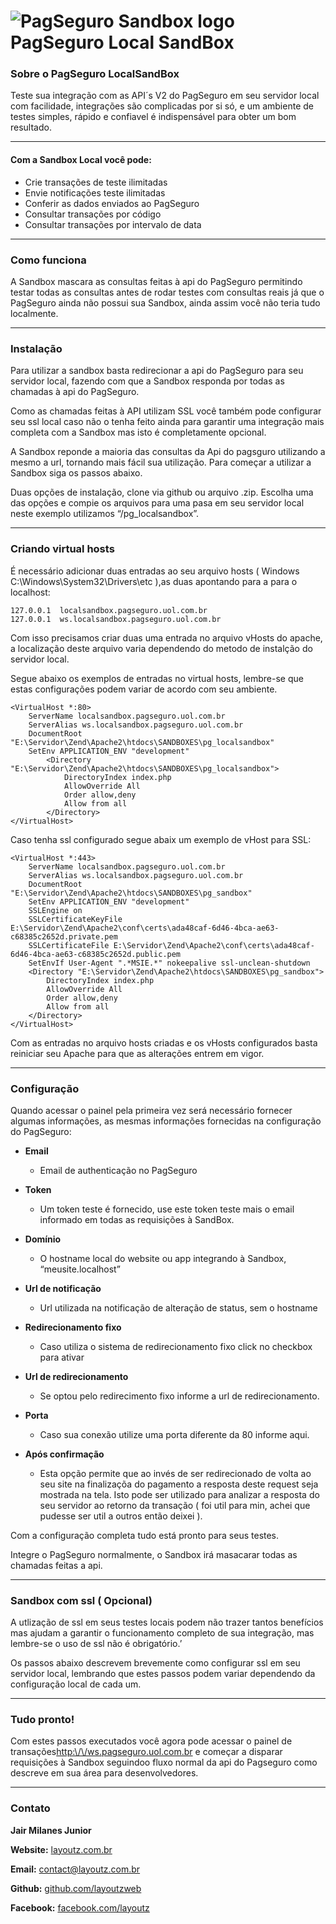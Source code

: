 ![PagSeguro Sandbox logo](https://github.com/layoutzweb/PagseguroLocalSandbox/blob/master/img/logo.png?raw=true)
PagSeguro Local SandBox
===============================================================

### Sobre o PagSeguro LocalSandBox

Teste sua integração com as API´s V2 do PagSeguro em seu servidor local
com facilidade, integrações são complicadas por si só, e um ambiente de
testes simples, rápido e confiavel é indispensável para obter um bom
resultado.

* * * * *

#### **Com a Sandbox Local você pode:**

-   Crie transações de teste ilimitadas
-   Envie notificações teste ilimitadas
-   Conferir as dados  enviados ao PagSeguro
-   Consultar transações por código
-   Consultar transações por intervalo de data    
    

**************************************************************************        
         
         
### Como funciona

A Sandbox mascara as consultas feitas à api do PagSeguro permitindo
testar todas as consultas antes de rodar testes com consultas reais já
que o PagSeguro ainda não possui sua Sandbox, ainda assim você não teria
tudo localmente.
    

**************************************************************************        
         
         
### Instalação


Para utilizar a sandbox basta redirecionar a api do PagSeguro para seu
servidor local, fazendo com que a Sandbox responda por todas as chamadas
à api do PagSeguro.

Como as chamadas feitas à API utilizam SSL você também pode configurar
seu ssl local caso não o tenha feito ainda para garantir uma integração
mais completa com a Sandbox mas isto é completamente opcional.

A Sandbox reponde a maioria das consultas da Api do pagsguro utilizando
a mesmo a url, tornando mais fácil sua utilização. Para começar a
utilizar a Sandbox siga os passos abaixo.

Duas opções de instalação, clone via github ou arquivo .zip. Escolha uma
das opções e compie os arquivos para uma pasa em seu servidor local
neste exemplo utilizamos “/pg\_localsandbox”.
    

**************************************************************************        
         
         
### Criando virtual hosts 

É necessário adicionar duas entradas ao seu arquivo hosts ( Windows
C:\\Windows\\System32\\Drivers\\etc ),as duas apontando para a para o
localhost:

    127.0.0.1  localsandbox.pagseguro.uol.com.br
    127.0.0.1  ws.localsandbox.pagseguro.uol.com.br

Com isso precisamos criar duas uma entrada no arquivo vHosts do apache,
a localização deste arquivo varia dependendo do metodo de instalção do
servidor local.

Segue abaixo os exemplos de entradas no virtual hosts, lembre-se que
estas configurações podem variar de acordo com seu ambiente.

    <VirtualHost *:80>
        ServerName localsandbox.pagseguro.uol.com.br
        ServerAlias ws.localsandbox.pagseguro.uol.com.br
        DocumentRoot "E:\Servidor\Zend\Apache2\htdocs\SANDBOXES\pg_localsandbox"
        SetEnv APPLICATION_ENV "development"
            <Directory "E:\Servidor\Zend\Apache2\htdocs\SANDBOXES\pg_localsandbox">
                DirectoryIndex index.php
                AllowOverride All
                Order allow,deny
                Allow from all
            </Directory>
    </VirtualHost>                    

Caso tenha ssl configurado segue abaix um exemplo de vHost para SSL:

    <VirtualHost *:443>
        ServerName localsandbox.pagseguro.uol.com.br
        ServerAlias ws.localsandbox.pagseguro.uol.com.br
        DocumentRoot "E:\Servidor\Zend\Apache2\htdocs\SANDBOXES\pg_sandbox"
        SetEnv APPLICATION_ENV "development"
        SSLEngine on
        SSLCertificateKeyFile E:\Servidor\Zend\Apache2\conf\certs\ada48caf-6d46-4bca-ae63-c68385c2652d.private.pem
        SSLCertificateFile E:\Servidor\Zend\Apache2\conf\certs\ada48caf-6d46-4bca-ae63-c68385c2652d.public.pem
        SetEnvIf User-Agent ".*MSIE.*" nokeepalive ssl-unclean-shutdown
        <Directory "E:\Servidor\Zend\Apache2\htdocs\SANDBOXES\pg_sandbox">
            DirectoryIndex index.php
            AllowOverride All
            Order allow,deny
            Allow from all
        </Directory>
    </VirtualHost>                        

Com as entradas no arquivo hosts criadas e os vHosts configurados basta
reiniciar seu Apache para que as alterações entrem em vigor.
    

**************************************************************************        
         
         
### Configuração 

Quando acessar o painel pela primeira vez será necessário fornecer
algumas informações, as mesmas informações fornecidas na configuração do
PagSeguro:

* **Email**
  * Email de authenticação no PagSeguro


* **Token**
  * Um token teste é fornecido, use este token teste mais o email informado
em todas as requisições à SandBox.


* **Domínio**
  * O hostname local do website ou app integrando à Sandbox,
“meusite.localhost”


* **Url de notificação**
  * Url utilizada na notificação de alteração de status, sem o hostname


* **Redirecionamento fixo**
  * Caso utiliza o sistema de redirecionamento fixo click no checkbox para
ativar


* **Url de redirecionamento**
  * Se optou pelo redirecimento fixo informe a url de redirecionamento.


* **Porta**
  * Caso sua conexão utilize uma porta diferente da 80 informe aqui.


* **Após confirmação**
  * Esta opção permite que ao invés de ser redirecionado de volta ao seu
site na finalizaçõa do pagamento a resposta deste request seja mostrada
na tela. Isto pode ser utilizado para analizar a resposta do seu
servidor ao retorno da transação ( foi util para min, achei que pudesse
ser util a outros então deixei ).


Com a configuração completa tudo está pronto para seus testes.

Integre o PagSeguro normalmente, o Sandbox irá masacarar todas as
chamadas feitas a api.
    

**************************************************************************        
         
         
### Sandbox com ssl ( Opcional) 

A utlização de ssl em seus testes locais podem não trazer tantos
benefícios mas ajudam a garantir o funcionamento completo de sua
integração, mas lembre-se o uso de ssl não é obrigatório.’

Os passos abaixo descrevem brevemente como configurar ssl em seu
servidor local, lembrando que estes passos podem variar dependendo da
configuração local de cada um.
    

**************************************************************************        
         
         
### Tudo pronto! 

Com estes passos executados você agora pode acessar o painel de
transações[http:\\/\\/ws.pagseguro.uol.com.br][] e começar a disparar
requisições à Sandbox seguindoo fluxo normal da api do Pagseguro como
descreve em sua área para desenvolvedores.

  [http:\\/\\/ws.pagseguro.uol.com.br]: http://ws.pagseguro.uol.com.br

    

**************************************************************************        
         
         
### Contato 

**Jair Milanes Junior**

**Website:**  [layoutz.com.br][]

**Email:**  contact@layoutz.com.br

**Github:**  [github.com/layoutzweb][]

**Facebook:**  [facebook.com/layoutz][]


  [layoutz.com.br]: http://layoutz.com.br
  [github.com/layoutzweb]: https://github.com/layoutzweb
  [facebook.com/layoutz]: https://www.facebook.com/layoutz
